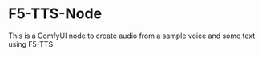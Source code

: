 # F5-TTS-Node
This is a ComfyUI node to create audio from a sample voice and some text using F5-TTS
